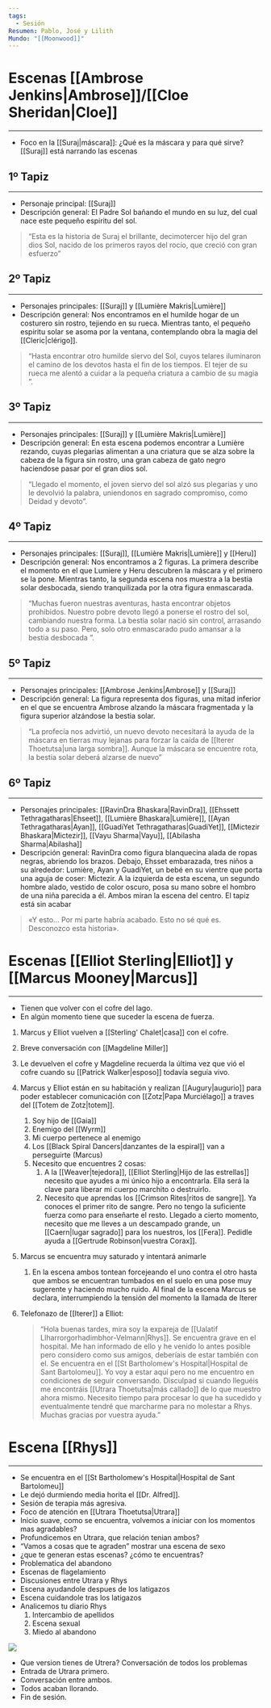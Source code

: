 ```yaml
---
tags:
  - Sesión
Resumen: Pablo, José y Lilith
Mundo: "[[Moonwood]]"
---
```

# Escenas [[Ambrose Jenkins|Ambrose]]/[[Cloe Sheridan|Cloe]]
---
  - Foco en la [[Suraj|máscara]]: ¿Qué es la máscara y para qué sirve? [[Suraj]] está narrando las escenas
## 1º Tapiz
---
- Personaje principal: [[Suraj]]
- Descripción general: El Padre Sol bañando el mundo en su luz, del cual nace este pequeño espiritu del sol.

>“Esta es la historia de Suraj el brillante, decimotercer hijo del gran dios Sol, nacido de los primeros rayos del rocío, que creció con gran esfuerzo”
## 2º Tapiz
---
- Personajes principales: [[Suraj]] y [[Lumière Makris|Lumière]]
- Descripción general: Nos encontramos en el humilde hogar de un costurero sin rostro, tejiendo en su rueca. Mientras tanto, el pequeño espiritu solar se asoma por la ventana, contemplando obra la magia del [[Cleric|clérigo]].

>“Hasta encontrar otro humilde siervo del Sol, cuyos telares iluminaron el camino de los devotos hasta el fin de los tiempos. El tejer de su rueca me alentó a cuidar a la pequeña criatura a cambio de su magia ”.
## 3º Tapiz
---
- Personajes principales: [[Suraj]] y [[Lumière Makris|Lumière]]
- Descripción general: En esta escena podemos encontrar a Lumière rezando, cuyas plegarias alimentan a una criatura que se alza sobre la cabeza de la figura sin rostro, una gran cabeza de gato negro haciendose pasar por el gran dios sol. 

>“Llegado el momento, el joven siervo del sol alzó sus plegarias y uno le devolvió la palabra, uniendonos en sagrado compromiso, como Deidad y devoto”.
## 4º Tapiz
---
- Personajes principales: [[Suraj]], [[Lumière Makris|Lumière]] y [[Heru]]
- Descripción general: Nos encontramos a 2 figuras. La primera describe el momento en el que Lumiere y Heru descubren la máscara y el primero se la pone. Mientras tanto, la segunda escena nos muestra a la bestia solar desbocada, siendo tranquilizada por la otra figura enmascarada.

>“Muchas fueron nuestras aventuras, hasta encontrar objetos prohibidos. Nuestro pobre devoto llegó a ponerse el rostro del sol, cambiando nuestra forma. La bestia solar nació sin control, arrasando todo a su paso. Pero, solo otro enmascarado pudo amansar a la bestia desbocada ”.
## 5º Tapiz
---
- Personajes principales: [[Ambrose Jenkins|Ambrose]] y [[Suraj]]
- Descripción general: La figura representa dos figuras, una mitad inferior en el que se encuentra Ambrose alzando la máscara fragmentada y la figura superior alzándose la bestia solar.

>“La profecía nos advirtió, un nuevo devoto necesitará la ayuda de la máscara en tierras muy lejanas para forzar la caída de [[Iterer Thoetutsa|una larga sombra]]. Aunque la máscara se encuentre rota, la bestia solar deberá alzarse de nuevo”
## 6º Tapiz
---
- Personajes principales: [[RavinDra Bhaskara|RavinDra]], [[Ehssett Tethragatharas|Ehseet]], [[Lumière Bhaskara|Lumière]], [[Ayan Tethragatharas|Ayan]], [[GuadiYet Tethragatharas|GuadiYet]], [[Mictezir Bhaskara|Mictezir]], [[Vayu Sharma|Vayu]], [[Abilasha Sharma|Abilasha]]
- Descripción general: RavinDra como figura blanquecina alada de ropas negras, abriendo los brazos. Debajo, Ehsset embarazada, tres niños a su alrededor: Lumière, Ayan y GuadiYet, un bebé en su vientre que porta una aguja de coser: Mictezir. A la izquierda de esta escena, un segundo hombre alado, vestido de color oscuro, posa su mano sobre el hombro de una niña parecida a él. Ambos miran la escena del centro. El tapiz está sin acabar

>«Y esto… Por mi parte habría acabado. Esto no sé qué es. Desconozco esta historia».
# Escenas [[Elliot Sterling|Elliot]] y [[Marcus Mooney|Marcus]]
---
- Tienen que volver con el cofre del lago.
- En algún momento tiene que suceder la escena de fuerza.
1. Marcus y Elliot vuelven a [[Sterling' Chalet|casa]] con el cofre.
2. Breve conversación con [[Magdeline Miller]]
3. Le devuelven el cofre y Magdeline recuerda la última vez que vió el cofre cuando su [[Patrick Walker|esposo]] todavía seguía vivo.
4. Marcus y Elliot están en su habitación y realizan [[Augury|augurio]] para poder establecer comunicación con [[Zotz|Papa Murciélago]] a traves del [[Totem de Zotz|totem]]. 
	1. Soy hijo de [[Gaia]]
	2. Enemigo del [[Wyrm]]
	3. Mi cuerpo pertenece al enemigo
	4. Los [[Black Spiral Dancers|danzantes de la espiral]] van a perseguirte (Marcus)
	5. Necesito que encuentres 2 cosas:
		1. A la [[Weaver|tejedora]], [[Elliot Sterling|Hijo de las estrellas]] necesito que ayudes a mi único hijo a encontrarla. Ella será la clave para liberar mi cuerpo marchito o destruirlo.
		2. Necesito que aprendas los [[Crimson Rites|ritos de sangre]]. Ya conoces el primer rito de sangre. Pero no tengo la suficiente fuerza como para enseñarte el resto. Llegado a cierto momento, necesito que me lleves a un descampado grande, un [[Caern|lugar sagrado]] para los nuestros, los [[Fera]]. Pedidle ayuda a [[Gertrude Robinson|vuestra Corax]].
    
5. Marcus se encuentra muy saturado y intentará animarle
	1. En la escena ambos tontean forcejeando el uno contra el otro hasta que ambos se encuentran tumbados en el suelo en una pose muy sugerente y haciendo mucho ruido. Al final de la escena Marcus se declara, interrumpiendo la tensión del momento la llamada de Iterer
6. Telefonazo de [[Iterer]] a Elliot:
	>“Hola buenas tardes, mira soy la expareja de [[Ualatif Llharrorgorhadimbhor-Velmann|Rhys]]. Se encuentra grave en el hospital. Me han informado de ello y he venido lo antes posible pero considero como sus amigos, deberíais de estar también con el. Se encuentra en el [[St Bartholomew's Hospital|Hospital de Sant Bartolomeu]]. Yo voy a estar aquí pero no me encuentro en condiciones de seguir conversando. Disculpad si cuando lleguéis me encontráis [[Utrara Thoetutsa|más callado]] de lo que muestro ahora mismo. Necesito tiempo para procesar lo que ha sucedido y eventualmente tendré que marcharme para no molestar a Rhys. Muchas gracias por vuestra ayuda.”
# Escena [[Rhys]]
---
- Se encuentra en el [[St Bartholomew's Hospital|Hospital de Sant Bartolomeu]]
- Le dejó durmiendo media horita el [[Dr. Alfred]].
- Sesión de terapia más agresiva.
- Foco de atención en [[Utrara Thoetutsa|Utrara]]
- Inicio suave, como se encuentra, volvemos a iniciar con los momentos mas agradables?
- Profundicemos en Utrara, que relación tenian ambos?
- “Vamos a cosas que te agraden” mostrar una escena de sexo
- ¿que te generan estas escenas? ¿cómo te encuentras?
- Problematica del abandono
- Escenas de flagelamiento
- Discusiones entre Utrara y Rhys
- Escena ayudandole despues de los latigazos
- Escena cuidandole tras los latigazos
- Analicemos tu diario Rhys
	1. Intercambio de apellidos
	2. Escena sexual
	3. Miedo al abandono

  
![](https://lh7-rt.googleusercontent.com/docsz/AD_4nXcPZldtLS_JKf9TBf-hy5ncNao0oT3TR2zkwnhuA1536NoVX-yALPmCvI_FyqnuhoqFV-xm2vFO7YwSbWc0vp90qnd8g2dxNguSNKq-mEWORO8fppqYMV0PA4HdzOupFSK-MaECmg?key=pjSRylmC03E7CR1TYCMfDw)

- Que version tienes de Utrera? Conversación de todos los problemas
- Entrada de Utrara primero.
- Conversación entre ambos.
- Todos acaban llorando.
- Fin de sesión.